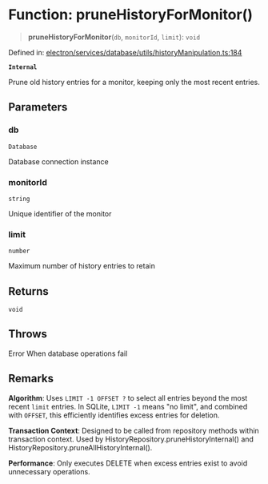 # Function: pruneHistoryForMonitor()

> **pruneHistoryForMonitor**(`db`, `monitorId`, `limit`): `void`

Defined in: [electron/services/database/utils/historyManipulation.ts:184](https://github.com/Nick2bad4u/Uptime-Watcher/blob/dca5483e793478722cd3e6e125cafcec5fc771f0/electron/services/database/utils/historyManipulation.ts#L184)

**`Internal`**

Prune old history entries for a monitor, keeping only the most recent entries.

## Parameters

### db

`Database`

Database connection instance

### monitorId

`string`

Unique identifier of the monitor

### limit

`number`

Maximum number of history entries to retain

## Returns

`void`

## Throws

Error When database operations fail

## Remarks

**Algorithm**: Uses `LIMIT -1 OFFSET ?` to select all entries beyond the most recent `limit` entries.
In SQLite, `LIMIT -1` means "no limit", and combined with `OFFSET`, this efficiently
identifies excess entries for deletion.

**Transaction Context**: Designed to be called from repository methods within transaction context.
Used by HistoryRepository.pruneHistoryInternal() and HistoryRepository.pruneAllHistoryInternal().

**Performance**: Only executes DELETE when excess entries exist to avoid unnecessary operations.
